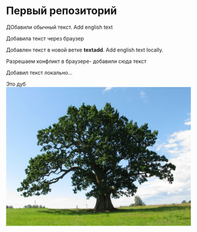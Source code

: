 # Первый репозиторий 

ДОбавили обычный текст. Add english text

Добавила текст через браузер

Добавлен текст в новой ветке **textadd**. Add english text locally. 


Разрешаем конфликт в браузере- добавили сюда текст

Добавил текст локально...

Это дуб
![Дуб](dub.jpg)
